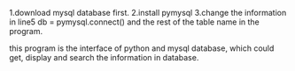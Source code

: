 1.download mysql database first.
2.install pymysql
3.change the information in line5  db = pymysql.connect()
  and the rest of the table name in the program.
  
  
this program is the interface of python and mysql database, which could get, display and search the information in database.  
